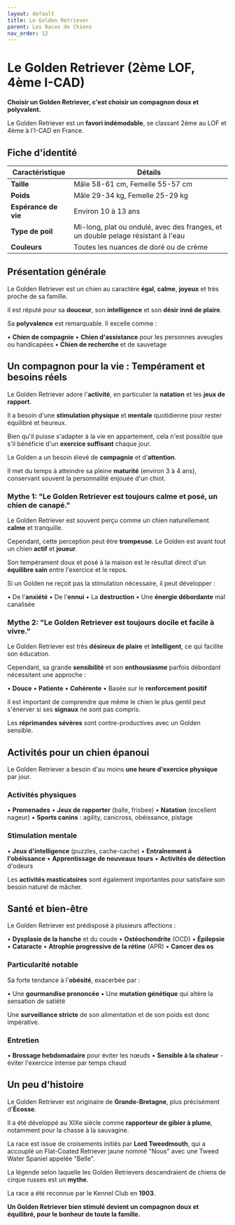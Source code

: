 ```yaml
---
layout: default
title: Le Golden Retriever
parent: Les Races de Chiens
nav_order: 12
---
```


# Le Golden Retriever (2ème LOF, 4ème I-CAD)

**Choisir un Golden Retriever, c'est choisir un compagnon doux et polyvalent.**

Le Golden Retriever est un **favori indémodable**, se classant 2ème au LOF et 4ème à l'I-CAD en France.

## Fiche d'identité

| Caractéristique | Détails |
|---|---|
| **Taille** | Mâle 58-61 cm, Femelle 55-57 cm |
| **Poids** | Mâle 29-34 kg, Femelle 25-29 kg |
| **Espérance de vie** | Environ 10 à 13 ans |
| **Type de poil** | Mi-long, plat ou ondulé, avec des franges, et un double pelage résistant à l'eau |
| **Couleurs** | Toutes les nuances de doré ou de crème |

## Présentation générale

Le Golden Retriever est un chien au caractère **égal**, **calme**, **joyeux** et très proche de sa famille.

Il est réputé pour sa **douceur**, son **intelligence** et son **désir inné de plaire**.

Sa **polyvalence** est remarquable. Il excelle comme :

• **Chien de compagnie**
• **Chien d'assistance** pour les personnes aveugles ou handicapées
• **Chien de recherche** et de sauvetage

## Un compagnon pour la vie : Tempérament et besoins réels

Le Golden Retriever adore l'**activité**, en particulier la **natation** et les **jeux de rapport**.

Il a besoin d'une **stimulation physique** et **mentale** quotidienne pour rester équilibré et heureux.

Bien qu'il puisse s'adapter à la vie en appartement, cela n'est possible que s'il bénéficie d'un **exercice suffisant** chaque jour.

Le Golden a un besoin élevé de **compagnie** et d'**attention**.

Il met du temps à atteindre sa pleine **maturité** (environ 3 à 4 ans), conservant souvent la personnalité enjouée d'un chiot.

### Mythe 1: "Le Golden Retriever est toujours calme et posé, un chien de canapé."

Le Golden Retriever est souvent perçu comme un chien naturellement **calme** et tranquille.

Cependant, cette perception peut être **trompeuse**. Le Golden est avant tout un chien **actif** et **joueur**.

Son tempérament doux et posé à la maison est le résultat direct d'un **équilibre sain** entre l'exercice et le repos.

Si un Golden ne reçoit pas la stimulation nécessaire, il peut développer :

• De l'**anxiété**
• De l'**ennui**
• La **destruction**
• Une **énergie débordante** mal canalisée

### Mythe 2: "Le Golden Retriever est toujours docile et facile à vivre."

Le Golden Retriever est très **désireux de plaire** et **intelligent**, ce qui facilite son éducation.

Cependant, sa grande **sensibilité** et son **enthousiasme** parfois débordant nécessitent une approche :

• **Douce**
• **Patiente**
• **Cohérente**
• Basée sur le **renforcement positif**

Il est important de comprendre que même le chien le plus gentil peut s'énerver si ses **signaux** ne sont pas compris.

Les **réprimandes sévères** sont contre-productives avec un Golden sensible.

## Activités pour un chien épanoui

Le Golden Retriever a besoin d'au moins **une heure d'exercice physique** par jour.

### Activités physiques

• **Promenades**
• **Jeux de rapporter** (balle, frisbee)
• **Natation** (excellent nageur)
• **Sports canins** : agility, canicross, obéissance, pistage

### Stimulation mentale

• **Jeux d'intelligence** (puzzles, cache-cache)
• **Entraînement à l'obéissance**
• **Apprentissage de nouveaux tours**
• **Activités de détection** d'odeurs

Les **activités masticatoires** sont également importantes pour satisfaire son besoin naturel de mâcher.

## Santé et bien-être

Le Golden Retriever est prédisposé à plusieurs affections :

• **Dysplasie de la hanche** et du coude
• **Ostéochondrite** (OCD)
• **Épilepsie**
• **Cataracte**
• **Atrophie progressive de la rétine** (APR)
• **Cancer des os**

### Particularité notable

Sa forte tendance à l'**obésité**, exacerbée par :

• Une **gourmandise prononcée**
• Une **mutation génétique** qui altère la sensation de satiété

Une **surveillance stricte** de son alimentation et de son poids est donc impérative.

### Entretien

• **Brossage hebdomadaire** pour éviter les nœuds
• **Sensible à la chaleur** - éviter l'exercice intense par temps chaud

## Un peu d'histoire

Le Golden Retriever est originaire de **Grande-Bretagne**, plus précisément d'**Écosse**.

Il a été développé au XIXe siècle comme **rapporteur de gibier à plume**, notamment pour la chasse à la sauvagine.

La race est issue de croisements initiés par **Lord Tweedmouth**, qui a accouplé un Flat-Coated Retriever jaune nommé "Nous" avec une Tweed Water Spaniel appelée "Belle".

La légende selon laquelle les Golden Retrievers descendraient de chiens de cirque russes est un **mythe**.

La race a été reconnue par le Kennel Club en **1903**.

**Un Golden Retriever bien stimulé devient un compagnon doux et équilibré, pour le bonheur de toute la famille.** 